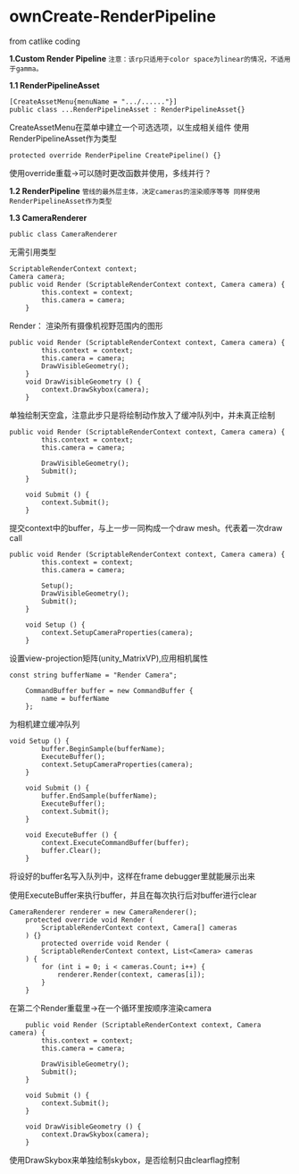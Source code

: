 # ownCreate-RenderPipeline
from catlike coding

**1.Custom Render Pipeline**
`注意：该rp只适用于color space为linear的情况，不适用于gamma。`

**1.1 RenderPipelineAsset**
```
[CreateAssetMenu{menuName = ".../......"}]
public class ...RenderPipelineAsset : RenderPipelineAsset{}
```

CreateAssetMenu在菜单中建立一个可选选项，以生成相关组件
使用RenderPipelineAsset作为类型

```
protected override RenderPipeline CreatePipeline() {}
```

使用override重载->可以随时更改函数并使用，多线并行？

**1.2 RenderPipeline**
`管线的最外层主体，决定cameras的渲染顺序等等
同样使用RenderPipelineAsset作为类型`

**1.3 CameraRenderer**

```
public class CameraRenderer
```

无需引用类型

```
ScriptableRenderContext context;
Camera camera;
public void Render (ScriptableRenderContext context, Camera camera) {
		this.context = context;
		this.camera = camera;
	}
```

Render： 渲染所有摄像机视野范围内的图形

```
public void Render (ScriptableRenderContext context, Camera camera) {
		this.context = context;
		this.camera = camera;
		DrawVisibleGeometry();
	}
	void DrawVisibleGeometry () {
		context.DrawSkybox(camera);
	}
```

单独绘制天空盒，注意此步只是将绘制动作放入了缓冲队列中，并未真正绘制

```
public void Render (ScriptableRenderContext context, Camera camera) {
		this.context = context;
		this.camera = camera;

		DrawVisibleGeometry();
		Submit();
	}

	void Submit () {
		context.Submit();
	}
```

提交context中的buffer，与上一步一同构成一个draw mesh。代表着一次draw call

```
public void Render (ScriptableRenderContext context, Camera camera) {
		this.context = context;
		this.camera = camera;

		Setup();
		DrawVisibleGeometry();
		Submit();
	}

	void Setup () {
		context.SetupCameraProperties(camera);
	}
```

设置view-projection矩阵(unity_MatrixVP),应用相机属性

```
const string bufferName = "Render Camera";

	CommandBuffer buffer = new CommandBuffer {
		name = bufferName
	};
```

为相机建立缓冲队列

```
void Setup () {
		buffer.BeginSample(bufferName);
		ExecuteBuffer();
		context.SetupCameraProperties(camera);
	}

	void Submit () {
		buffer.EndSample(bufferName);
		ExecuteBuffer();
		context.Submit();
	}

	void ExecuteBuffer () {
		context.ExecuteCommandBuffer(buffer);
		buffer.Clear();
	}
```

将设好的buffer名写入队列中，这样在frame debugger里就能展示出来

使用ExecuteBuffer来执行buffer，并且在每次执行后对buffer进行clear

```
CameraRenderer renderer = new CameraRenderer();
	protected override void Render (
		ScriptableRenderContext context, Camera[] cameras
	) {}
		protected override void Render (
		ScriptableRenderContext context, List<Camera> cameras
	) {
		for (int i = 0; i < cameras.Count; i++) {
			renderer.Render(context, cameras[i]);
		}
	}
```

在第二个Render重载里->在一个循环里按顺序渲染camera

```
	public void Render (ScriptableRenderContext context, Camera camera) {
		this.context = context;
		this.camera = camera;

		DrawVisibleGeometry();
		Submit();
	}

	void Submit () {
		context.Submit();
	}

	void DrawVisibleGeometry () {
		context.DrawSkybox(camera);
	}

```

 使用DrawSkybox来单独绘制skybox，是否绘制只由clearflag控制
